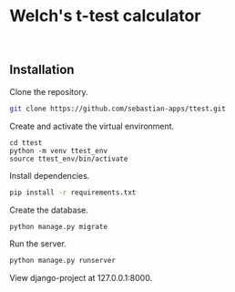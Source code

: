 # Welch's t-test calculator

<br />

## Installation

Clone the repository.

```bash
git clone https://github.com/sebastian-apps/ttest.git
```

Create and activate the virtual environment.

```
cd ttest
python -m venv ttest_env
source ttest_env/bin/activate
```

Install dependencies.

```bash
pip install -r requirements.txt
```

Create the database.

```bash
python manage.py migrate
```

Run the server.

```bash
python manage.py runserver
```

View django-project at 127.0.0.1:8000.

